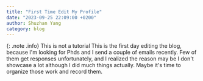 ```yaml
---
title: "First Time Edit My Profile"
date: "2023-09-25 22:09:00 +0200"
author: Shuzhan Yang
category: blog 
---
```

{: .note .info} This is not a tutorial
This is the first day editing the blog, because I'm looking for Phds and I send a couple of emails recently. Few of them get responses unfortunately, and I realized the reason may be I don't showcase a lot although I did much things actually. Maybe it's time to organize those work and record them.
